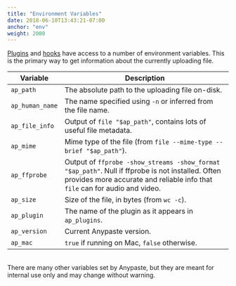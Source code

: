 ```yaml
---
title: "Environment Variables"
date: 2018-06-10T13:43:21-07:00
anchor: "env"
weight: 2000
---
```


[Plugins](#making-plugins) and [hooks](#hooks) have access to a number of environment variables. This is the primary way to get information about the currently uploading file.

Variable|Description
---|---
`ap_path`| The absolute path to the uploading file on-disk.
`ap_human_name`| The name specified using `-n` or inferred from the file name.
`ap_file_info`| Output of `file "$ap_path"`, contains lots of useful file metadata.
`ap_mime`| Mime type of the file (from `file --mime-type --brief "$ap_path"`).
`ap_ffprobe`| Output of `ffprobe -show_streams -show_format "$ap_path"`. Null if ffprobe is not installed. Often provides more accurate and reliable info that `file` can for audio and video.
`ap_size`| Size of the file, in bytes (from `wc -c`).
`ap_plugin`| The name of the plugin as it appears in `ap_plugins`.
`ap_version`| Current Anypaste version.
`ap_mac`| `true` if running on Mac, `false` otherwise.
<br>
There are many other variables set by Anypaste, but they are meant for internal use only and may change without warning.
